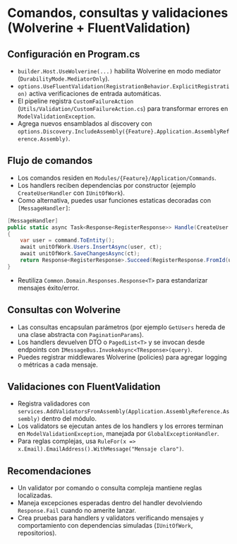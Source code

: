 # Comandos, consultas y validaciones (Wolverine + FluentValidation)

## Configuración en Program.cs
- `builder.Host.UseWolverine(...)` habilita Wolverine en modo mediator (`DurabilityMode.MediatorOnly`).
- `options.UseFluentValidation(RegistrationBehavior.ExplicitRegistration)` activa verificaciones de entrada automáticas.
- El pipeline registra `CustomFailureAction` (`Utils/Validation/CustomFailureAction.cs`) para transformar errores en `ModelValidationException`.
- Agrega nuevos ensamblados al discovery con `options.Discovery.IncludeAssembly({Feature}.Application.AssemblyReference.Assembly)`.

## Flujo de comandos
- Los comandos residen en `Modules/{Feature}/Application/Commands`.
- Los handlers reciben dependencias por constructor (ejemplo `CreateUserHandler` con `IUnitOfWork`).
- Como alternativa, puedes usar funciones estaticas decoradas con `[MessageHandler]`:
```csharp
[MessageHandler]
public static async Task<Response<RegisterResponse>> Handle(CreateUser command, IUnitOfWork unitOfWork, CancellationToken ct)
{
    var user = command.ToEntity();
    await unitOfWork.Users.InsertAsync(user, ct);
    await unitOfWork.SaveChangesAsync(ct);
    return Response<RegisterResponse>.Succeed(RegisterResponse.FromId(user.Id, user.Email), "Usuario registrado");
}
```
- Reutiliza `Common.Domain.Responses.Response<T>` para estandarizar mensajes éxito/error.

## Consultas con Wolverine
- Las consultas encapsulan parámetros (por ejemplo `GetUsers` hereda de una clase abstracta con `PaginationParams`).
- Los handlers devuelven DTO o `PagedList<T>` y se invocan desde endpoints con `IMessageBus.InvokeAsync<TResponse>(query)`.
- Puedes registrar middlewares Wolverine (policies) para agregar logging o métricas a cada mensaje.

## Validaciones con FluentValidation
- Registra validadores con `services.AddValidatorsFromAssembly(Application.AssemblyReference.Assembly)` dentro del módulo.
- Los validators se ejecutan antes de los handlers y los errores terminan en `ModelValidationException`, manejada por `GlobalExceptionHandler`.
- Para reglas complejas, usa `RuleFor(x => x.Email).EmailAddress().WithMessage("Mensaje claro")`.

## Recomendaciones
- Un validator por comando o consulta compleja mantiene reglas localizadas.
- Maneja excepciones esperadas dentro del handler devolviendo `Response.Fail` cuando no amerite lanzar.
- Crea pruebas para handlers y validators verificando mensajes y comportamiento con dependencias simuladas (`IUnitOfWork`, repositorios).
